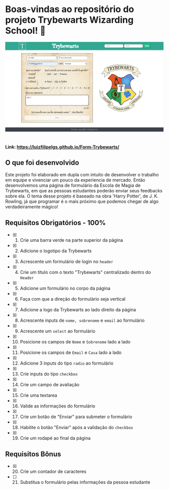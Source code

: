 # Boas-vindas ao repositório do projeto Trybewarts Wizarding School! 🧙
![Tela do Projeto](/tela.jpeg)
<br/>
<br/>

#### Link: https://luizfilipelgs.github.io/Form-Trybewarts/

## O que foi desenvolvido 

Este projeto foi elaborado em dupla com intuito de desenvolver o trabalho em equipe e vivenciar um pouco da experiencia de mercado. Então desenvolvemos uma página de formulário da Escola de Magia de Trybewarts, em que as pessoas estudantes poderão enviar seus feedbacks sobre ela. O tema desse projeto é baseado na obra 'Harry Potter', de J. K. Rowling, já que programar é o mais próximo que podemos chegar de algo verdadeiramente mágico! 

## Requisitos Obrigatórios - 100%

- [x] 1. Crie uma barra verde na parte superior da página

- [x] 2. Adicione o logotipo da Trybewarts

- [x] 3. Acrescente um formulário de login no `header`

- [x] 4. Crie um título com o texto "Trybewarts" centralizado dentro do `Header`

- [x] 5. Adicione um formulário no corpo da página

- [x] 6. Faça com que a direção do formulário seja vertical

- [x] 7. Adicione a logo da Trybewarts ao lado direito da página

- [x] 8. Acrescente inputs de `nome, sobrenome` e `email` ao formulário

- [x] 9. Acrescente um `select` ao formulário

- [x] 10. Posicione os campos de `Nome` e `Sobrenome` lado a lado

- [x] 11. Posicione os campos de `Email` e `Casa` lado a lado

- [x] 12. Adicione 3 inputs do tipo `radio` ao formulário

- [x] 13. Crie inputs do tipo `checkbox`

- [x] 14. Crie um campo de avaliação

- [x] 15. Crie uma textarea

- [x] 16. Valide as informações do formulário

- [x] 17. Crie um botão de "Enviar" para submeter o formulário

- [x] 18. Habilite o botão "Enviar" após a validação do `checkbox`

- [x] 19. Crie um rodapé ao final da página

## Requisitos Bônus 

- [x] 20. Crie um contador de caracteres

- [ ] 21. Substitua o formulário pelas informações da pessoa estudante

